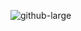 ![github-large](https://cdn.discordapp.com/attachments/602849375894634526/797360321118863380/Full_Logo.jpg)
